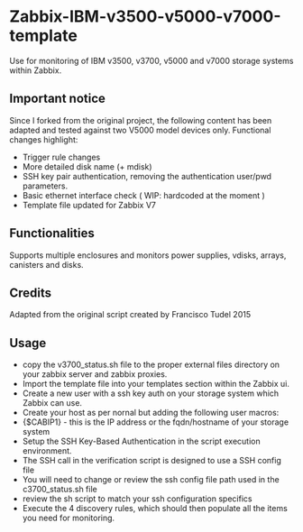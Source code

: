 # Zabbix-IBM-v3500-v5000-v7000-template
Use for monitoring of IBM v3500, v3700, v5000 and v7000 storage systems within Zabbix.

## Important notice
Since I forked from the original project, the following content has been adapted and tested against two V5000 model devices only.
Functional changes highlight:
* Trigger rule changes
* More detailed disk name (+ mdisk)
* SSH key pair authentication, removing the authentication user/pwd parameters.
* Basic ethernet interface check ( WIP: hardcoded at the moment )
* Template file updated for Zabbix V7

## Functionalities
Supports multiple enclosures and monitors power supplies, vdisks, arrays, canisters and disks.

## Credits
Adapted from the original script created by Francisco Tudel 2015

## Usage
* copy the v3700_status.sh file to the proper external files directory on your zabbix server and zabbix proxies.
* Import the template file into your templates section within the Zabbix ui.
* Create a new user with a ssh key auth on your storage system which Zabbix can use.
* Create your host as per nornal but adding the following user macros:
* {$CABIP1} - this is the IP address or the fqdn/hostname of your storage system
* Setup the SSH Key-Based Authentication in the script execution environment.
* The SSH call in the verification script is designed to use a SSH config file
* You will need to change or review the ssh config file path used in the c3700_status.sh file
* review the sh script to match your ssh configuration specifics 
* Execute the 4 discovery rules, which should then populate all the items you need for monitoring.
